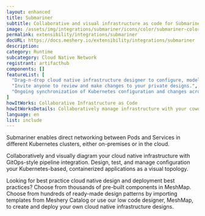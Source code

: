 ```yaml
---
layout: enhanced
title: Submariner
subtitle: Collaborative and visual infrastructure as code for Submariner
image: /assets/img/integrations/submariner/icons/color/submariner-color.svg
permalink: extensibility/integrations/submariner
docURL: https://docs.meshery.io/extensibility/integrations/submariner
description: 
category: Runtime
subcategory: Cloud Native Network
registrant: artifacthub
components: []
featureList: [
  "Drag-n-drop cloud native infrastructure designer to configure, model, and deploy your workloads.",
  "Invite anyone to review and make changes to your private designs.",
  "Ongoing synchronization of Kubernetes configuration and changes across any number of clusters."
]
howItWorks: Collaborative Infrastructure as Code
howItWorksDetails: Collaboratively manage infrastructure with your coworkers synchronously sharing the same designs.
language: en
list: include
---
```

<p>
Submariner enables direct networking between Pods and Services in different Kubernetes clusters, either on-premises or in the cloud.
</p>
<p>
    Collaboratively and visually diagram your cloud native infrastructure with GitOps-style pipeline integration. Design, test, and manage configuration your Kubernetes-based, containerized applications as a visual topology.
</p>
<p>
    Looking for best practice cloud native design and deployment best practices? Choose from thousands of pre-built components in MeshMap. Choose from hundreds of ready-made design patterns by importing templates from Meshery Catalog or use our low code designer, MeshMap, to create and deploy your own cloud native infrastructure designs.
</p>
